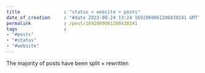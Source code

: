 ```yaml
---
title                : "status > website > posts"
date_of_creation     : "#date 2023-08-24 13:24 1692869061208438241 GMT"
permalink            : /post/1692869061208438241
tags                 : 
- "#posts"
- "#status"
- "#website"
---
```


The majority of posts have been split × rewritten